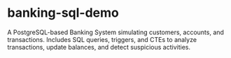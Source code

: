 # banking-sql-demo
A PostgreSQL-based Banking System simulating customers, accounts, and transactions. Includes SQL queries, triggers, and CTEs to analyze transactions, update balances, and detect suspicious activities.
